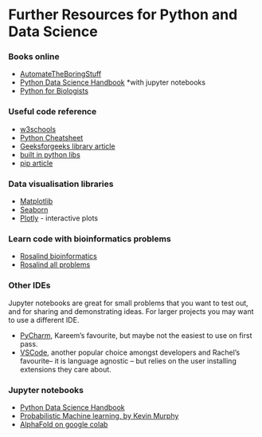 # Further Resources for Python and Data Science

### Books online  
- [AutomateTheBoringStuff](https://automatetheboringstuff.com/2e/chapter1)  
- [Python Data Science Handbook](https://jakevdp.github.io/PythonDataScienceHandbook/) *with jupyter notebooks
- [Python for Biologists](https://pythonforbiologists.com/tutorial.html)

### Useful code reference
- [w3schools](https://www.w3schools.com/python)
- [Python Cheatsheet](https://www.pythoncheatsheet.org/)
- [Geeksforgeeks library article](https://www.geeksforgeeks.org/libraries-in-python)
- [built in python libs](https://docs.python.org/3/library/index.html)
- [pip article](https://www.datacamp.com/tutorial/pip-python-package-manager)

### Data visualisation libraries  
- [Matplotlib](https://matplotlib.org/)
- [Seaborn](https://seaborn.pydata.org/)
- [Plotly](https://plot.ly/python/) - interactive plots  

### Learn code with bioinformatics problems  
- [Rosalind bioinformatics](https://rosalind.info/problems/topics/bioinformatics-tools/)
- [Rosalind all problems](https://rosalind.info/problems/list-view/)

### Other IDEs
Jupyter notebooks are great for small problems that you want to test out, and for sharing and demonstrating ideas. 
For larger projects you may want to use a different IDE.
- [PyCharm](https://www.jetbrains.com/pycharm/), Kareem’s favourite, but maybe not the easiest to use on first pass.
- [VSCode](https://code.visualstudio.com/), another popular choice amongst developers and Rachel’s favourite– it is language agnostic – but relies on the user installing extensions they care about.

### Jupyter notebooks
- [Python Data Science Handbook](https://github.com/jakevdp/PythonDataScienceHandbook)
- [Probabilistic Machine learning, by Kevin Murphy](https://github.com/probml/pyprobml)
- [AlphaFold on google colab](https://colab.research.google.com/github/sokrypton/ColabFold/blob/main/AlphaFold2.ipynb)